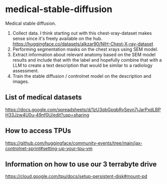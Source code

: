 # medical-stable-diffusion
Medical stable diffusion.

1. Collect data. I think starting out with this chest-xray-dataset makes sense since it's freely available on the hub.
https://huggingface.co/datasets/alkzar90/NIH-Chest-X-ray-dataset
2. Performing segmentation masks on the chest xrays using SEM model.
3. Extract information about relevant anatomy based on the SEM model results and include that with the label and hopefully combine that with a LLM to create a text description that would be similar to a radiology assessment.
4. Train the stable diffusion / controlnet model on the description and images.


## List of medical datasets

https://docs.google.com/spreadsheets/d/1zU3qbGpqbRySeyn7jJarPxdLBPH33Jzw4U0u-49nf0U/edit?usp=sharing


## How to access TPUs
https://github.com/huggingface/community-events/tree/main/jax-controlnet-sprint#setting-up-your-tpu-vm


## Information on how to use our 3 terrabyte drive
https://cloud.google.com/tpu/docs/setup-persistent-disk#mount-pd
